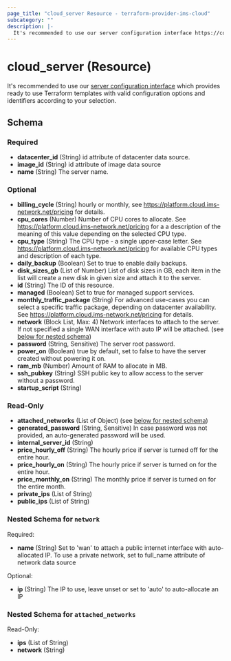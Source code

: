 ```yaml
---
page_title: "cloud_server Resource - terraform-provider-ims-cloud"
subcategory: ""
description: |-
  It's recommended to use our server configuration interface https://config.cloud.ims-network.net which provides ready to use Terraform templates with valid configuration options and identifiers according to your selection.
---
```


# cloud_server (Resource)

It's recommended to use our [server configuration interface](https://config.cloud.ims-network.net) which provides ready to use Terraform templates with valid configuration options and identifiers according to your selection.



<!-- schema generated by tfplugindocs -->
## Schema

### Required

- **datacenter_id** (String) id attribute of datacenter data source.
- **image_id** (String) id attribute of image data source
- **name** (String) The server name.

### Optional

- **billing_cycle** (String) hourly or monthly, see https://platform.cloud.ims-network.net/pricing for details.
- **cpu_cores** (Number) Number of CPU cores to allocate. See https://platform.cloud.ims-network.net/pricing for a a description of the meaning of this value depending on the selected CPU type.
- **cpu_type** (String) The CPU type - a single upper-case letter. See https://platform.cloud.ims-network.net/pricing for available CPU types and description of each type.
- **daily_backup** (Boolean) Set to true to enable daily backups.
- **disk_sizes_gb** (List of Number) List of disk sizes in GB, each item in the list will create a new disk in given size and attach it to the server.
- **id** (String) The ID of this resource.
- **managed** (Boolean) Set to true for managed support services.
- **monthly_traffic_package** (String) For advanced use-cases you can select a specific traffic package, depending on datacenter availability. See https://platform.cloud.ims-network.net/pricing for details.
- **network** (Block List, Max: 4) Network interfaces to attach to the server. If not specified a single WAN interface with auto IP will be attached. (see [below for nested schema](#nestedblock--network))
- **password** (String, Sensitive) The server root password.
- **power_on** (Boolean) true by default, set to false to have the server created without powering it on.
- **ram_mb** (Number) Amount of RAM to allocate in MB.
- **ssh_pubkey** (String) SSH public key to allow access to the server without a password.
- **startup_script** (String)

### Read-Only

- **attached_networks** (List of Object) (see [below for nested schema](#nestedatt--attached_networks))
- **generated_password** (String, Sensitive) In case password was not provided, an auto-generated password will be used.
- **internal_server_id** (String)
- **price_hourly_off** (String) The hourly price if server is turned off for the entire hour.
- **price_hourly_on** (String) The hourly price if server is turned on for the entire hour.
- **price_monthly_on** (String) The monthly price if server is turned on for the entire month.
- **private_ips** (List of String)
- **public_ips** (List of String)

<a id="nestedblock--network"></a>
### Nested Schema for `network`

Required:

- **name** (String) Set to 'wan' to attach a public internet interface with auto-allocated IP. To use a private network, set to full_name attribute of network data source

Optional:

- **ip** (String) The IP to use, leave unset or set to 'auto' to auto-allocate an IP


<a id="nestedatt--attached_networks"></a>
### Nested Schema for `attached_networks`

Read-Only:

- **ips** (List of String)
- **network** (String)


